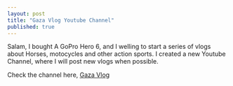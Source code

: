```yaml
---
layout: post
title: "Gaza Vlog Youtube Channel"
published: true
---
```

Salam, I bought A GoPro Hero 6, and I welling to start a series of vlogs about Horses, motocycles and other action sports. I created a new Youtube Channel, where I will post new vlogs when possible.

Check the channel here, [Gaza Vlog](https://www.youtube.com/channel/UCiiPWJyuWgmpUeoj2LouqXw)
